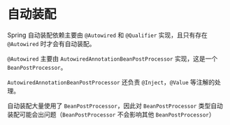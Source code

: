 # 自动装配

Spring 自动装配依赖主要由 `@Autowired` 和 `@Qualifier` 实现，且只有存在 `@Autowired` 时才会有自动装配。

`@Autowired` 主要由 `AutowiredAnnotationBeanPostProcessor` 实现，这是一个 `BeanPostProcessor`。

`AutowiredAnnotationBeanPostProcessor` 还负责 `@Inject`，`@Value` 等注解的处理。

自动装配大量使用了 `BeanPostProcessor`，因此对 `BeanPostProcessor` 类型自动装配可能会出问题（`BeanPostProcessor` 不会影响其他 `BeanPostProcessor`）

‍
